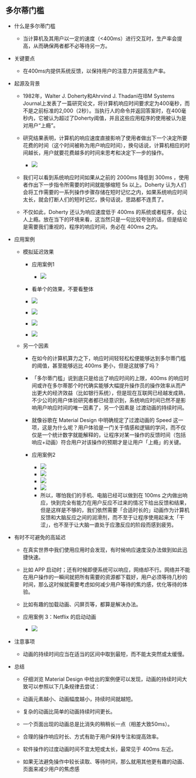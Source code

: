 ## 多尔蒂门槛

- 什么是多尔蒂门槛
  
  - 当计算机及其用户以一定的速度（<400ms）进行交互时，生产率会提高，从而确保两者都不必等待另一方。

- 关键要点
  
  - 在400ms内提供系统反馈，以保持用户的注意力并提高生产率。

- 起源及背景
  
  - 1982年，Walter J. Doherty和Ahrvind J. Thadani在IBM Systems Journal上发表了一篇研究论文，将计算机响应时间要求定为400毫秒，而不是之前标准的2,000（2秒）。当执行人的命令并返回答案时，在400毫秒内，它被认为超过了Doherty阈值，并且这些应用程序的使用被认为是对用户“上瘾”。
  
  - 研究结果表明，计算机的响应速度直接影响了使用者做出下一个决定所要花费的时间（这个时间被称为用户响应时间），换句话说，计算机相应的时间越长，用户就要花费越多的时间来思考和决定下一步的操作。

    - ![](https://api2.mubu.com/v3/document_image/524e866b-cd8f-4393-aa9e-5b0fa28f86b9-6086221.jpg)
  
  - 我们可以看到系统响应时间如果从之前的 2000ms 降低到 300ms ，使用者作出下一步指令所需要的时间就能够缩短 5s 以上。Doherty 认为人们会将工作需要的一系列操作步骤存储在短时记忆之内，如果系统响应时间太长，就会打断人们的短时记忆，换句话说，思路都不连贯了。
  
  - 不仅如此，Doherty 还认为响应速度低于 400ms 的系统或者程序，会让人上瘾。放在当下的环境来看，这当然只是一句比较夸张的话，但是结论是需要我们重视的，程序的响应时间，务必在 400ms 之内。

- 应用案例
  
  - 模拟延迟效果

    - 应用案例1

      - ![](https://api2.mubu.com/v3/document_image/23e38bc3-4bca-4921-9bf7-34501fdfe129-6086221.jpg)

    - 看单个的效果，不要看整体

    - ![](https://api2.mubu.com/v3/document_image/4adc8b29-e336-422b-95bc-9530a452a406-6086221.jpg)

    - ![](https://api2.mubu.com/v3/document_image/df16397c-f90b-402c-bc15-a8e3f4e2c293-6086221.jpg)

    - ![](https://api2.mubu.com/v3/document_image/07836599-044f-46c6-99fe-580ff90f87a8-6086221.jpg)

    - ![](https://api2.mubu.com/v3/document_image/1e6f2d0a-06d5-4dcb-b29a-065800907d8a-6086221.jpg)
  
  - 另一个因素

    - 在如今的计算机算力之下，响应时间轻轻松松便能够达到多尔蒂门槛的阈值，甚至能够远比 400ms 更小，但是这就够了吗？

    - 「多尔蒂门槛」说到底只是给出了响应时间的上限，400ms 的响应时间或许在多尔蒂那个时代确实能够大幅提升操作员的操作效率从而产出更大的经济效益（比如银行系统），但是现在互联网已经越发成熟，不少公司的用户体验研究者都已经意识到，系统响应时间已然不是影响用户响应时间的唯一因素了，另一个因素是 过渡动画的持续时间。

    - 就像谷歌在 Material Design 中明确规定了过渡动画的 Speed 这一项，这是为什么呢？用户体验是一门关于情感和逻辑的学问，而不仅仅是一个统计数字就能解释的，让程序对某一操作的反馈时间（包括响应+动画）符合用户对该操作的预期才是让用户「上瘾」的关键。

    - 应用案例2

      - ![](https://api2.mubu.com/v3/document_image/d5c1544a-9771-4a56-89f7-fed0d7b9d55d-6086221.jpg)
      - ![](https://api2.mubu.com/v3/document_image/edd20bf4-7678-4973-a76c-bc800039a569-6086221.jpg)
      - ![](https://api2.mubu.com/v3/document_image/8222d355-4ce5-4103-b060-522d73764bca-6086221.jpg)
      - ![](https://api2.mubu.com/v3/document_image/e56d5479-15c5-4732-8ae7-99548391e5f3-6086221.jpg)
      - 所以，哪怕我们的手机、电脑已经可以做到在 100ms 之内做出响应，快到完全有能力在用户反应不过来的情况下给出反馈和结果，但是这样是不够的，我们依然需要「合适时长的」动画作为计算机反馈和大脑反应之间的润滑剂，而不至于让程序使用起来太「干涩」，也不至于让大脑一直处于应激反应的阶段而感到疲劳。

- 有时不可避免的高延迟
  
  - 在真实世界中我们使用应用时会发现，有时候响应速度没办法做到如此迅捷快速。
  
  - 比如 APP 启动时；还有时候即便系统可以响应，网络却不行。网络并不能在用户操作的一瞬间就把所有需要的资源都下载好，用户必须等待几秒的时间，那么这时候就需要考虑如何减少用户等待的焦灼感，优化等待的体验。
  
  - 比如有趣的加载动画、闪屏页等，都算是解决办法。
  
  - 应用案例 3：Netflix 的启动动画

    - ![](https://api2.mubu.com/v3/document_image/a677b4f0-bd37-40e1-8db1-ec8dfb765007-6086221.jpg)

- 注意事项
  
  - 动画的持续时间应当在适当的区间中取到最短，而不能太突然或太缓慢。

- 总结
  
  - 仔细浏览 Material Design 中给出的案例便可以发现，动画的持续时间大致可以参照以下几条规律去尝试：
  
  - 动画元素越小、动画幅度越小，持续时间就越短。
  
  - 复杂的动画比简单的动画持续时间更长。
  
  - 一个页面出现的动画总是比消失的稍稍长一点（相差大致50ms）。
  
  - 合理的操作响应时长、方式有助于用户保持专注和提高效率。
  
  - 软件操作的过度动画时间不宜太短或太长，最常见于 400ms 左近。
  
  - 如果无法避免操作中较长读取、等待时间，那么就用其他更有趣的动画、页面来减少用户的焦虑感
